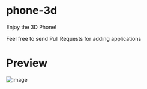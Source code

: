# phone-3d

Enjoy the 3D Phone!

Feel free to send Pull Requests for adding applications

# Preview
![image](https://user-images.githubusercontent.com/46127080/159122989-e371f8da-04e7-4750-8914-1fc097326f41.png)
